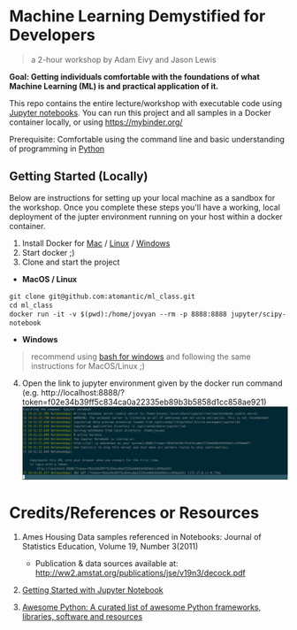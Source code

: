 # Machine Learning Demystified for Developers
> a 2-hour workshop by Adam Eivy and Jason Lewis

**Goal: Getting individuals comfortable with the foundations of what Machine Learning (ML) is and practical application of it.**

This repo contains the entire lecture/workshop with executable code using [Jupyter notebooks](https://jupyter.org/). You can run this project and all samples in a Docker container locally, or using https://mybinder.org/

Prerequisite: Comfortable using the command line and basic understanding of programming in [Python](https://www.python.org/)

## Getting Started (Locally)
Below are instructions for setting up your local machine as a sandbox for the workshop. Once you complete these steps
you'll have a working, local deployment of the jupter environment running on your host within a docker container.

1. Install Docker for [Mac](https://www.docker.com/docker-mac) / [Linux](https://docs.docker.com/install/) / [Windows](https://docs.docker.com/docker-for-windows/install/#download-docker-for-windows)
2. Start docker ;)
3. Clone and start the project

- **MacOS / Linux**
```shell
git clone git@github.com:atomantic/ml_class.git
cd ml_class
docker run -it -v $(pwd):/home/jovyan --rm -p 8888:8888 jupyter/scipy-notebook
```

- **Windows**
> recommend using [bash for windows](https://docs.microsoft.com/en-us/windows/wsl/install-win10) and following the same instructions for MacOS/Linux ;)

4. Open the link to jupyter environment given by the docker run command (e.g. http://localhost:8888/?token=f02e34b39ff5c834ca0a22335eb89b3b5858d1cc858ae921) ![running](images/run.png)

# Credits/References or Resources
1. Ames Housing Data samples referenced in Notebooks: Journal of Statistics Education, Volume 19, Number 3(2011)
    - Publication & data sources available at: http://ww2.amstat.org/publications/jse/v19n3/decock.pdf

2. [Getting Started with Jupyter Notebook](https://www.packtpub.com/books/content/getting-started-jupyter-notebook-part-1)

3. [Awesome Python: A curated list of awesome Python frameworks, libraries, software and resources](https://github.com/vinta/awesome-python)
